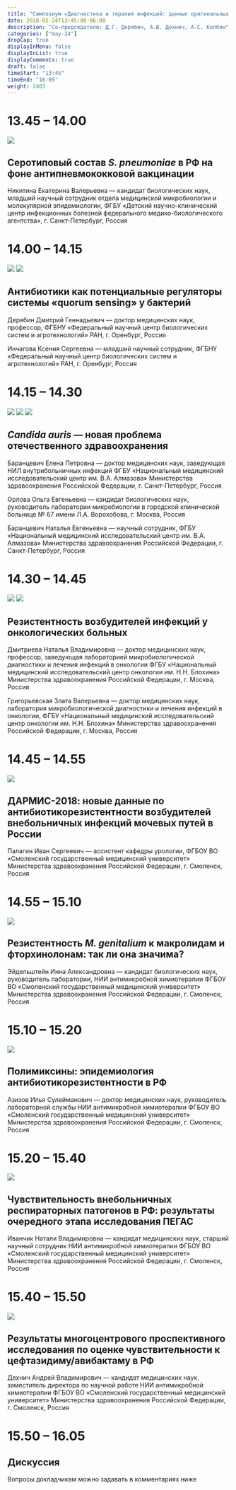 ```yaml
---
title: "Симпозиум «Диагностика и терапия инфекций: данные оригинальных исследований»"
date: 2018-05-24T13:45:00-06:00
description: "Со-председатели: Д.Г. Дерябин, А.В. Дехнич, А.С. Колбин"
categories: ["may-24"]
dropCap: true
displayInMenu: false
displayInList: true
displayComments: true
draft: false
timeStart: "13:45"
timeEnd: "16:05"
weight: 2403
---
```


<div class="card-container">
    <div class="event-card" >
        <div class="card-time-container-person">
            <h1>13.45 – 14.00</h1>
        </div>
        <div class="card-img-container-person">
            <picture>
                <img src="https://pp.userapi.com/c855332/v855332166/3ea4b/US5Ye3uDW4k.jpg" class="card-img-person">
            </picture>
        </div>
        <div class="card-body-person">
            <h2 class="card-title">Серотиповый состав <i>S. pneumoniae</i> в РФ на фоне антипневмококковой вакцинации</h2>
            <p class="card-text">Никитина Екатерина Валерьевна — кандидат биологических наук, младший научный сотрудник отдела медицинской микробиологии и молекулярной эпидемиологии, ФГБУ «Детский научно-клинический центр инфекционных болезней федерального медико-биологического агентства», г. Санкт-Петербург, Россия</p>
        </div>
    </div>
    <div class="event-card" >
        <div class="card-time-container-person">
            <h1>14.00 – 14.15</h1>
        </div>
        <div class="card-img-container-person">
            <picture>
                <img src="https://pp.userapi.com/c855332/v855332166/3e9d3/sUyle3MI_tg.jpg" class="card-img-person">
                <img src="https://pp.userapi.com/c855332/v855332166/3ea33/K7BERlQj8tQ.jpg" class="card-img-person">
            </picture>
        </div>
        <div class="card-body-person">
            <h2 class="card-title">Антибиотики как потенциальные регуляторы системы «quorum sensing» у бактерий</h2>
            <p class="card-text">Дерябин Дмитрий Геннадьевич — доктор медицинских наук, профессор, ФГБНУ «Федеральный научный центр биологических систем и агротехнологий» РАН, г. Оренбург, Россия</p>
            <p class="card-text">Инчагова Ксения Сергеевна — младший научный сотрудник, ФГБНУ «Федеральный научный центр биологических систем и агротехнологий» РАН, г. Оренбург, Россия</p>
        </div>
    </div>
    <div class="event-card" >
        <div class="card-time-container-person">
            <h1>14.15 – 14.30</h1>
        </div>
        <div class="card-img-container-person">
            <picture>
                <img src="https://pp.userapi.com/c855332/v855332166/3ea8b/wUVunP5kbZU.jpg" class="card-img-person">
                <img src="https://pp.userapi.com/c856128/v856128610/416fb/alwpOQVLxKk.jpg" class="card-img-person">
                <img src="https://pp.userapi.com/c856128/v856128610/416f3/EH2mce9Ikws.jpg" class="card-img-person">
            </picture>
        </div>
        <div class="card-body-person">
            <h2 class="card-title"><i>Candida auris</i> — новая проблема отечественного здравоохранения</h2>
            <p class="card-text">Баранцевич Елена Петровна — доктор медицинских наук, заведующая НИЛ внутрибольничных инфекций ФГБУ «Национальный медицинский исследовательский центр им. В.А. Алмазова» Министерства здравоохранения Российской Федерации, г. Санкт-Петербург, Россия</p>
            <p class="card-text">Орлова Ольга Евгеньевна — кандидат биологических наук, руководитель лаборатории микробиологии в городской клиничеcкой больнице № 67 имени Л.А. Ворохобова, г. Москва, Россия</p>
            <p class="card-text">Баранцевич Наталья Евгеньевна — научный сотрудник, ФГБУ «Национальный медицинский исследовательский центр им. В.А. Алмазова» Министерства здравоохранения Российской Федерации, г. Санкт-Петербург, Россия</p>
        </div>
    </div>
    <div class="event-card" >
        <div class="card-time-container-person">
            <h1>14.30 – 14.45</h1>
        </div>
        <div class="card-img-container-person">
            <picture>
                <img src="https://pp.userapi.com/c855332/v855332166/3ea6b/SOkyOoeW35Q.jpg" class="card-img-person">
                <img src="https://pp.userapi.com/c855332/v855332166/3eadb/Kbxe9bs6geQ.jpg" class="card-img-person">
            </picture>
        </div>
        <div class="card-body-person">
            <h2 class="card-title">Резистентность возбудителей инфекций у онкологических больных</h2>
            <p class="card-text">Дмитриева Наталья Владимировна — доктор медицинских наук, профессор, заведующая лабораторией микробиологической диагностики и лечения инфекций в онкологии ФГБУ «Национальный медицинский исследовательский центр онкологии им. Н.Н. Блохина» Министерства здравоохранения Российской Федерации, г. Москва, Россия</p>
            <p class="card-text">Григорьевская Злата Валерьевна — доктор медицинских наук, лаборатория микробиологической диагностики и лечения инфекций в онкологии, ФГБУ «Национальный медицинский исследовательский центр онкологии им. Н.Н. Блохина» Министерства здравоохранения Российской Федерации, г. Москва, Россия</p>
        </div>
            </div>
         <div class="event-card" >
        <div class="card-time-container-person">
            <h1>14.45 – 14.55</h1>
        </div>
        <div class="card-img-container-person">
            <picture>
                <img src="https://pp.userapi.com/c855332/v855332166/3e9f3/D8QSyGjBpdg.jpg" class="card-img-person">
            </picture>
        </div>
        <div class="card-body-person">
            <h2 class="card-title">ДАРМИС-2018: новые данные по антибиотикорезистентности возбудителей внебольничных инфекций мочевых путей в России</h2>
            <p class="card-text">Палагин Иван Сергеевич — ассистент кафедры урологии, ФГБОУ ВО «Смоленский государственный медицинский университет» Министерства здравоохранения Российской Федерации, г. Смоленск, Россия</p>
        </div>
            </div>
               <div class="event-card" >
        <div class="card-time-container-person">
            <h1>14.55 – 15.10</h1>
        </div>
        <div class="card-img-container-person">
            <picture>
                <img src="https://pp.userapi.com/c856128/v856128610/416eb/_sa3rJkmHQg.jpg" class="card-img-person">
            </picture>
        </div>
        <div class="card-body-person">
            <h2 class="card-title">Резистентность <i>M. genitalium</i> к макролидам и фторхинолонам: так ли она значима?</h2>
            <p class="card-text">Эйдельштейн Инна Александровна — кандидат биологических наук, руководитель лаборатории, НИИ антимикробной химиотерапии ФГБОУ ВО «Смоленский государственный медицинский университет» Министерства здравоохранения Российской Федерации, г. Смоленск, Россия</p>
        </div>
            </div>
               <div class="event-card" >
        <div class="card-time-container-person">
            <h1>15.10 – 15.20</h1>
        </div>
        <div class="card-img-container-person">
            <picture>
                <img src="https://pp.userapi.com/c855332/v855332166/3e96b/AKM_hLXQ0BI.jpg" class="card-img-person">
            </picture>
        </div>
        <div class="card-body-person">
            <h2 class="card-title">Полимиксины: эпидемиология антибиотикорезистентности в РФ</h2>
            <p class="card-text">Азизов Илья Сулейманович — доктор медицинских наук, руководитель лабораторной службы НИИ антимикробной химиотерапии ФГБОУ ВО «Смоленский государственный медицинский университет» Министерства здравоохранения Российской Федерации, г. Смоленск, Россия</p>
        </div>
            </div>
               <div class="event-card" >
        <div class="card-time-container-person">
            <h1>15.20 – 15.40</h1>
        </div>
        <div class="card-img-container-person">
            <picture>
                <img src="https://pp.userapi.com/c855332/v855332166/3e9e3/X2lO3FcejAE.jpg" class="card-img-person">
            </picture>
        </div>
        <div class="card-body-person">
            <h2 class="card-title">Чувствительность внебольничных респираторных патогенов в РФ: результаты очередного этапа исследования ПЕГАС</h2>
            <p class="card-text">Иванчик Натали Владимировна — кандидат медицинских наук, старший научный сотрудник НИИ антимикробной химиотерапии ФГБОУ ВО «Смоленский государственный медицинский университет» Министерства здравоохранения Российской Федерации, г. Смоленск, Россия</p>
        </div>
            </div>
               <div class="event-card" >
        <div class="card-time-container-person">
            <h1>15.40 – 15.50</h1>
        </div>
        <div class="card-img-container-person">
            <picture>
                <img src="https://pp.userapi.com/c855632/v855632477/3f55a/zuTAnxrFrwY.jpg" class="card-img-person">
            </picture>
        </div>
        <div class="card-body-person">
            <h2 class="card-title">Результаты многоцентрового проспективного исследования по оценке чувствительности к цефтазидиму/авибактаму в РФ</h2>
            <p class="card-text">Дехнич Андрей Владимирович — кандидат медицинских наук, заместитель директора по научной работе НИИ антимикробной химиотерапии ФГБОУ ВО «Смоленский государственный медицинский университет» Министерства здравоохранения Российской Федерации, г. Смоленск, Россия</p>
        </div>
            </div>
      <div class="event-card" >
        <div class="card-time-container-person-no-picture">
            <h1>15.50 – 16.05</h1>
        </div>
        <div class="card-body-person">
            <h2 class="card-title">Дискуссия</h2>
            <p class="card-text">Вопросы докладчикам можно задавать в комментариях ниже</p>
        </div>
    </div>
</div>

